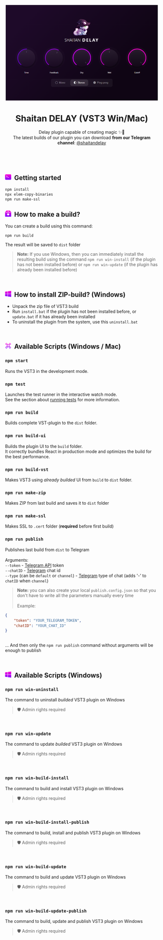 <div align="center">
<img alt="Plug-in screenshot" src="https://github.com/WeRtOG/ShaitanDelay/blob/main/.github/PluginScreenshot.png?raw=true" width="500" />

# Shaitan DELAY (VST3 Win/Mac)

Delay plugin capable of creating magic ✨🐾\
The latest builds of our plugin you can download **from our Telegram channel**: [@shaitandelay](https://shaitandelay.t.me/)

<br/>
<br/>
</div>
<br/>

<h2>
<img src="https://github.com/WeRtOG/ShaitanDelay/blob/main/.github/icons/CommandLine.svg?raw=true" width="20" />
&nbsp;Getting started
</h2>

```
npm install
npx elem-copy-binaries
npm run make-ssl
```

<h2>
<img src="https://github.com/WeRtOG/ShaitanDelay/blob/main/.github/icons/Box.svg?raw=true" width="20" />
&nbsp;How to make a build?
</h2>

You can create a build using this command:
```
npm run build
```
The result will be saved to `dist` folder

> **Note:** If you use Windows, then you can immediately install the resulting build using the command `npm run win-install` (if the plugin has not been installed before) or `npm run win-update` (if the plugin has already been installed before)

<br/>
<h2>
<img src="https://github.com/WeRtOG/ShaitanDelay/blob/main/.github/icons/Windows.svg?raw=true" width="20" />
&nbsp;How to install ZIP-build? (Windows)
</h2>

-   Unpack the zip file of VST3 build
-   Run `install.bat` if the plugin has not been installed before, or `update.bat` if it has already been installed
-   To uninstall the plugin from the system, use this `uninstall.bat`

<br/>

<h2>
<img src="https://github.com/WeRtOG/ShaitanDelay/blob/main/.github/icons/Command.svg?raw=true" width="20" />
&nbsp;Available Scripts (Windows / Mac)
</h2>

### `npm start`

Runs the VST3 in the development mode.
<br/>

### `npm test`

Launches the test runner in the interactive watch mode.\
See the section about [running tests](https://facebook.github.io/create-react-app/docs/running-tests) for more information.
<br/>

### `npm run build`

Builds complete VST-plugin to the `dist` folder.
<br/>

### `npm run build-ui`

Builds the plugin UI to the `build` folder.\
It correctly bundles React in production mode and optimizes the build for the best performance.
<br/>

### `npm run build-vst`

Makes VST3 using _already builded_ UI from `build` to `dist` folder.
<br/>

### `npm run make-zip`

Makes ZIP from last build and saves it to `dist` folder
<br/>

### `npm run make-ssl`

Makes SSL to `.cert` folder (**required** before first build)
<br/>

### `npm run publish`

Publishes last build from `dist` to Telegram\
\
Arguments:\
`--token` - [Telegram API](https://core.telegram.org/bots/api) token\
`--chatID` - [Telegram](https://telegram.org) chat id\
`--type` (can be `default` or `channel`) - [Telegram](https://telegram.org) type of chat (adds '-' to `chatID` when `channel`)

> **Note:** you can also create your local `publish.config.json` so that you don't have to write all the parameters manually every time\
\
Example:

```json
{
    "token": "YOUR_TELEGRAM_TOKEN",
    "chatID": "YOUR_CHAT_ID"
}
```

\
... And then only the `npm run publish` command without arguments will be enough to publish

<br/>

<h2>
<img src="https://github.com/WeRtOG/ShaitanDelay/blob/main/.github/icons/Windows.svg?raw=true" width="20" />
&nbsp;Available Scripts (Windows)
</h2>

### `npm run win-uninstall`

The command to uninstall _builded_ VST3 plugin on Windows
> 🛡️ Admin rights required

<br/>

### `npm run win-update`

The command to update _builded_ VST3 plugin on Windows
> 🛡️ Admin rights required

<br/>

### `npm run win-build-install`

The command to build and install VST3 plugin on Windows
> 🛡️ Admin rights required

<br/>

### `npm run win-build-install-publish`

The command to build, install and publish VST3 plugin on Windows
> 🛡️ Admin rights required

<br/>

### `npm run win-build-update`

The command to build and update VST3 plugin on Windows
> 🛡️ Admin rights required

<br/>

### `npm run win-build-update-publish`

The command to build, update and publish VST3 plugin on Windows
> 🛡️ Admin rights required

